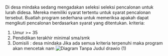 Di desa mindaka sedang mengadakan seleksi seleksi pencalonan untuk lurah didesa. Mereka memiliki syarat tertentu untuk syarat pencalonan tersebut. Buatlah program sederhana untuk memeriksa apakah dapat mengikuti pencalonan berdasarkan syarat yang ditentukan.
kriteria:
  1.	Umur >= 35
  2.	Pendidikan terakhir  minimal sma/smk
  3.	Domisili : desa mindaka
Jika ada semua kriteria terpenuhi maka program akan mencetak nam
![Diagram Tanpa Judul drawio (1)](https://github.com/panjisatria2/tugas_algoritma/assets/149869811/51e9a22b-efd8-4e5b-b9fb-08f06d873f09)
